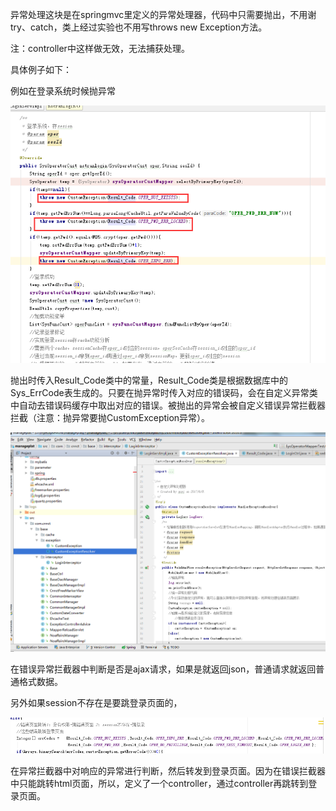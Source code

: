 异常处理这块是在springmvc里定义的异常处理器，代码中只需要抛出，不用谢try、catch，类上经过实验也不用写throws new Exception方法。

注：controller中这样做无效，无法捕获处理。

具体例子如下：

例如在登录系统时候抛异常

![](/assets/customException.png)

抛出时传入Result\_Code类中的常量，Result\_Code类是根据数据库中的Sys\_ErrCode表生成的。只要在抛异常时传入对应的错误码，会在自定义异常类中自动去错误码缓存中取出对应的错误。被抛出的异常会被自定义错误异常拦截器拦截（注意：抛异常要抛CustomException异常）。

![](/assets/custException.png)

在错误异常拦截器中判断是否是ajax请求，如果是就返回json，普通请求就返回普通格式数据。

另外如果session不存在是要跳登录页面的，

![](/assets/jump-login.png)

在异常拦截器中对响应的异常进行判断，然后转发到登录页面。因为在错误拦截器中只能跳转html页面，所以，定义了一个controller，通过controller再跳转到登录页面。

